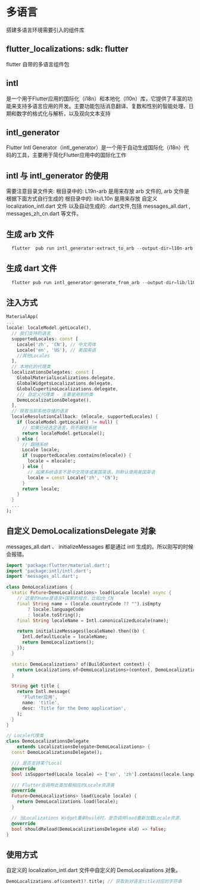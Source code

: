 # 多语言
  
  搭建多语言环境需要引入的组件库

  ## flutter_localizations: sdk: flutter
  flutter 自带的多语言组件包
  ## intl
  是一个用于Flutter应用的国际化（i18n）和本地化（l10n）库，它提供了丰富的功能来支持多语言应用的开发。主要功能包括消息翻译、复数和性别的智能处理、日期和数字的格式化与解析，以及双向文本支持
  ## intl_generator
  Flutter Intl Generator（intl_generator）是一个用于自动生成国际化（i18n）代码的工具，主要用于简化Flutter应用中的国际化工作

## intl 与 intl_generator 的使用
  需要注意目录文件夹:
    根目录中的: L19n-arb 是用来存放 arb 文件的, arb 文件是根据下面方式自行生成的
    根目录中的: lib/L10n 是用来存放 自定义 localization_intl.dart 文件 以及自动生成的: .dart文件,包括 messages_all.dart , messages_zh_cn.dart 等文件。

## 生成 arb 文件
  ```dart
    flutter  pub run intl_generator:extract_to_arb --output-dir=l10n-arb lib/l10n/localization_intl.dart
  ```

## 生成 dart 文件
  ```dart
    flutter pub run intl_generator:generate_from_arb --output-dir=lib/l10n --no-use-deferred-loading lib/l10n/localization_intl.dart l10n-arb/intl_*.arb
  ```

## 注入方式
  ```dart
  MaterialApp(
  ...
  locale: localeModel.getLocale(),
    // 我们支持的语言
    supportedLocales: const [
      Locale('zh', 'CN'), // 中文简体
      Locale('en', 'US'), // 美国英语
      //其他Locales
    ],
    // 本地化的代理类
    localizationsDelegates: const [
      GlobalMaterialLocalizations.delegate,
      GlobalWidgetsLocalizations.delegate,
      GlobalCupertinoLocalizations.delegate,
      /// 自定义代理类 - 主要是用到的类
      DemoLocalizationsDelegate(),
    ],
    // 获取当前系统存储的语言
    localeResolutionCallback: (mlocale, supportedLocales) {
      if (localeModel.getLocale() != null) {
        // 如果已经选定语言，则不跟随系统
        return localeModel.getLocale();
      } else {
        // 跟随系统
        Locale locale;
        if (supportedLocales.contains(mlocale)) {
          locale = mlocale!;
        } else {
          // 如果系统语言不是中文简体或美国英语，则默认使用美国英语
          locale = const Locale('zh', 'CN');
        }
        return locale;
      }
    }
    ...
  );
```
## 自定义 DemoLocalizationsDelegate 对象
messages_all.dart 、 initializeMessages 都是通过 intl 生成的。所以刚写的时候会报错。

```dart
import 'package:flutter/material.dart';
import 'package:intl/intl.dart';
import 'messages_all.dart';

class DemoLocalizations {
  static Future<DemoLocalizations> load(Locale locale) async {
    // 这里的name是语言+国家的组合，比如zh_CN
    final String name = (locale.countryCode ?? "").isEmpty
        ? locale.languageCode
        : locale.toString();
    final String localeName = Intl.canonicalizedLocale(name);

    return initializeMessages(localeName).then((b) {
      Intl.defaultLocale = localeName;
      return DemoLocalizations();
    });
  }

  static DemoLocalizations? of(BuildContext context) {
    return Localizations.of<DemoLocalizations>(context, DemoLocalizations);
  }

  String get title {
    return Intl.message(
      'Flutter应用',
      name: 'title',
      desc: 'Title for the Demo application',
    );
  }
}

// Locale代理类
class DemoLocalizationsDelegate
    extends LocalizationsDelegate<DemoLocalizations> {
  const DemoLocalizationsDelegate();

  /// 是否支持某个Local
  @override
  bool isSupported(Locale locale) => ['en', 'zh'].contains(locale.languageCode);

  /// Flutter会调用此类加载相应的Locale资源类
  @override
  Future<DemoLocalizations> load(Locale locale) {
    return DemoLocalizations.load(locale);
  }

  // 当Localizations Widget重新build时，是否调用load重新加载Locale资源.
  @override
  bool shouldReload(DemoLocalizationsDelegate old) => false;
}
```

## 使用方式 
  自定义的 localization_intl.dart 文件中自定义的 DemoLocalizations 对象。
  ```dart
  DemoLocalizations.of(context)?.title; // 获取到对语言title对应的字符串
  ```
